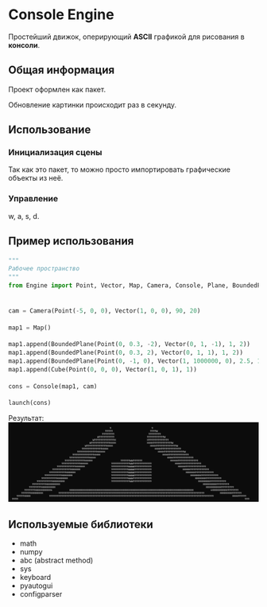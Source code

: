 # Console Engine

Простейший движок, оперирующий **ASCII** графикой для рисования в **консоли**.

## Общая информация

Проект оформлен как пакет.

Обновление картинки происходит раз в секунду.

## Использование

### Инициализация сцены

Так как это пакет, то можно просто импортировать графические объекты из неё.

### Управление

w, a, s, d.

## Пример использования

```python:example/example.py
"""
Рабочее пространство
"""
from Engine import Point, Vector, Map, Camera, Console, Plane, BoundedPlane, Sphere, Cube, launch


cam = Camera(Point(-5, 0, 0), Vector(1, 0, 0), 90, 20)

map1 = Map()

map1.append(BoundedPlane(Point(0, 0.3, -2), Vector(0, 1, -1), 1, 2))
map1.append(BoundedPlane(Point(0, 0.3, 2), Vector(0, 1, 1), 1, 2))
map1.append(BoundedPlane(Point(0, -1, 0), Vector(1, 1000000, 0), 2.5, 1))
map1.append(Cube(Point(0, 0, 0), Vector(1, 0, 1), 1))

cons = Console(map1, cam)

launch(cons)

```

Результат:
![example.png](example/example.png)

## Используемые библиотеки

+ math
+ numpy
+ abc (abstract method)
+ sys
+ keyboard
+ pyautogui
+ configparser
